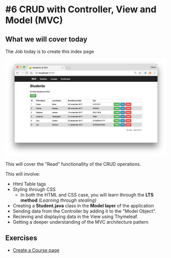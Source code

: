 # #6 CRUD with Controller, View and Model (MVC)

## What we will cover today

The Job today is to create this index page

<img src="/students_index.png" />

This will cover the "Read" functionallity of the CRUD operations.    

This will involve:
* Html Table tags
* Styling through CSS
  * In both the HTML and CSS case, you will learn through the **LTS method** _(Learning through stealing)_ 
* Creating a **Student.java** class in the **Model layer** of the application
* Sending data from the Controller by adding it to the "Model Object".
* Recieving and displaying data in the View using Thymeleaf.
* Getting a deeper understanding of the MVC architecture pattern

## Exercises

* [Create a Course page](https://github.com/StudentsAdministration/06_exercise_create_courses/blob/master/README.md)
